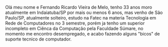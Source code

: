 
  Olá meu nome e Fernando Ricardo Vieira de Melo, tenho 33 anos moro atualmente em Indaiatuba/SP por mais ou menos 6 anos, mas venho de São Paulo/SP, atualmente solteiro, estudo na Fatec na materia Tecnologia em Rede de Computadores no 3 semestre, porém ja tenho um superior incompleto em Ciênca da Computação pela Faculdade Súmare, no momento me encontro desempregado, e acabo fazendo alguns "bicos" de suporte tecnico de computador.
